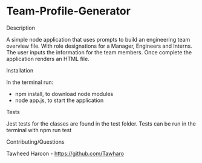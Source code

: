 # Team-Profile-Generator
Description

A simple node application that uses prompts to build an engineering team overview file. With role designations for a Manager, Engineers and Interns. The user inputs the information for the team members. Once complete the application renders an HTML file.

Installation

In the terminal run:
- npm install, to download node modules
- node app.js, to start the application

Tests

Jest tests for the classes are found in the test folder. Tests can be run in the terminal with npm run test

Contributing/Questions

Tawheed Haroon - https://github.com/Tawharo